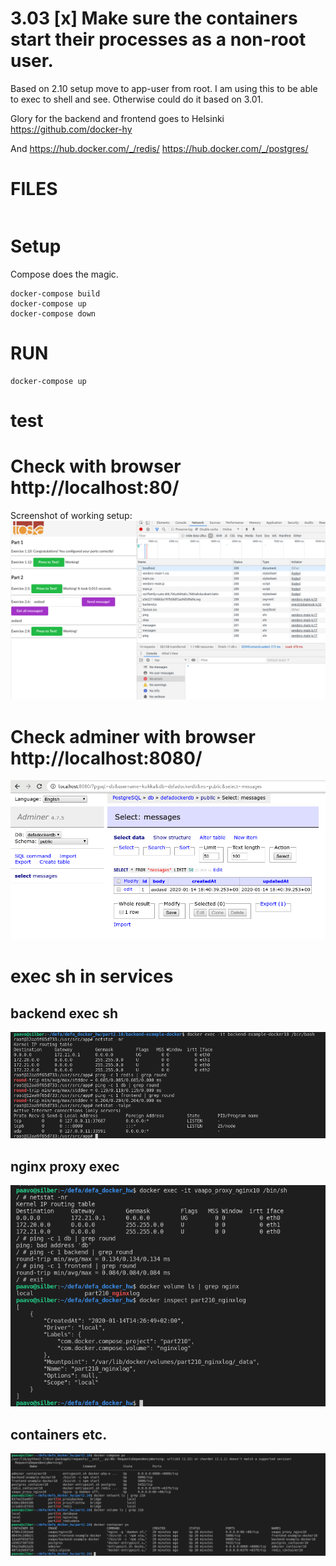 # 3.03 [x] Make sure the containers start their processes as a non-root user.

   Based on 2.10 setup move to app-user from root. I am using this to be able to exec to shell and see.
    Otherwise could do it based on 3.01.

Glory for the backend and frontend goes to Helsinki https://github.com/docker-hy

And https://hub.docker.com/_/redis/
https://hub.docker.com/_/postgres/


# FILES

```code
```

# Setup
Compose does the magic.
```code
docker-compose build
docker-compose up
docker-compose down
```
    
# RUN
```code
docker-compose up
```

# test

# Check with browser http://localhost:80/

Screenshot of working setup:
![see screenshotfile](./green-buttons_2.10.png?raw=true "./green-buttons_2.10.png")

# Check adminer with browser http://localhost:8080/
![see screenshotfile](./adminer-defadockerdb-210.png?raw=true "./../adminer-defadockerdb-210.png")

# exec sh in services

## backend exec sh
![screen](backend-exec-210.png)

## nginx proxy exec
![see screenshotfile](./nginx-proxy-exec-210.png)

## containers etc.
![shot](./docker-compose-containers-networks-volumes-210.png)

